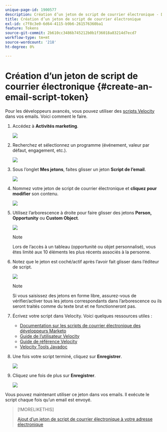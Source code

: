 ```yaml
---
unique-page-id: 1900577
description: Création d’un jeton de script de courrier électronique - Documents Marketo - Documentation du produit
title: Création d’un jeton de script de courrier électronique
exl-id: c7f8c3e0-6d64-4115-b9b6-261576360ba1
feature: Tokens
source-git-commit: 2b610cc3486b745212b0b1f36018a83214d7ecd7
workflow-type: tm+mt
source-wordcount: '218'
ht-degree: 0%

---
```


# Création d’un jeton de script de courrier électronique {#create-an-email-script-token}

Pour les développeurs avancés, vous pouvez utiliser des [scripts Velocity](https://velocity.apache.org/engine/1.7/user-guide.html) dans vos emails. Voici comment le faire.

1. Accédez à **Activités marketing**.

   ![](assets/ma.png)

1. Recherchez et sélectionnez un programme (événement, valeur par défaut, engagement, etc.).

   ![](assets/image2014-9-17-22-3a21-3a24.png)

1. Sous l’onglet **Mes jetons**, faites glisser un jeton **Script de l’email**.

   ![](assets/image2014-9-17-22-3a21-3a29.png)

1. Nommez votre jeton de script de courrier électronique et **cliquez pour modifier** son contenu.

   ![](assets/image2014-9-17-22-3a21-3a46.png)

1. Utilisez l’arborescence à droite pour faire glisser des jetons **Person, Opportunity** ou **Custom Object**.

   ![](assets/five-2.png)

   >[!NOTE]
   >
   >Lors de l’accès à un tableau (opportunité ou objet personnalisé), vous êtes limité aux 10 éléments les plus récents associés à la personne.

1. Notez que le jeton est coché/actif après l’avoir fait glisser dans l’éditeur de script.

   ![](assets/image2014-9-17-22-3a22-3a33.png)

   >[!NOTE]
   >
   >Si vous saisissez des jetons en forme libre, assurez-vous de vérifier/activer tous les jetons correspondants dans l’arborescence ou ils seront traités comme du texte brut et ne fonctionneront pas.

1. Écrivez votre script dans Velocity. Voici quelques ressources utiles :

   * [Documentation sur les scripts de courrier électronique des développeurs Marketo](https://experienceleague.adobe.com/fr/docs/marketo-developer/marketo/email-scripting)
   * [Guide de l’utilisateur Velocity](https://velocity.apache.org/engine/devel/user-guide.html)
   * [Guide de référence Velocity](https://velocity.apache.org/engine/devel/vtl-reference-guide.html)
   * [Velocity Tools Javadoc](https://velocity.apache.org/tools/releases/2.0/javadoc/index.html)

1. Une fois votre script terminé, cliquez sur **Enregistrer**.

   ![](assets/image2014-9-17-22-3a23-3a1.png)

1. Cliquez une fois de plus sur **Enregistrer**.

   ![](assets/image2014-9-17-22-3a23-3a13.png)

Vous pouvez maintenant utiliser ce jeton dans vos emails. Il exécute le script chaque fois qu’un email est envoyé.

>[!MORELIKETHIS]
>
>[ Ajout d’un jeton de script de courrier électronique à votre adresse électronique](/help/marketo/product-docs/email-marketing/general/using-tokens/add-an-email-script-token-to-your-email.md)
